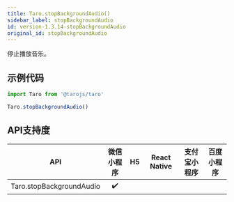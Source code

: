 ```yaml
---
title: Taro.stopBackgroundAudio()
sidebar_label: stopBackgroundAudio
id: version-1.3.14-stopBackgroundAudio
original_id: stopBackgroundAudio
---
```



停止播放音乐。

## 示例代码

```jsx
import Taro from '@tarojs/taro'

Taro.stopBackgroundAudio()
```



## API支持度


| API | 微信小程序 | H5 | React Native | 支付宝小程序 | 百度小程序 |
| :-: | :-: | :-: | :-: | :-: | :-: |
| Taro.stopBackgroundAudio | ✔️ |  |  |

